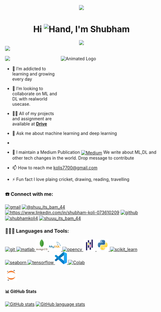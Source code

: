 <h1 align="center">
 <img src="https://hellomlai2017.github.io/image/top.jpg" />
</h1>
<h1 align="center">Hi <img src='https://user-images.githubusercontent.com/1303154/88677602-1635ba80-d120-11ea-84d8-d263ba5fc3c0.gif' width='20px' alt='Hand'>, I'm Shubham</h1>
<div align='center'>
<img src='https://readme-typing-svg.herokuapp.com?font=ubuntu&color=16A085&center=true&lines=Machine+Learning+Engineer;Enthusiastic+Programmer;Open+Source+Contributor;Learn+%26+Code+for+Everyone'/>
</div>

<a href="https://github.com/antonkomarev/github-profile-views-counter">
    <img src="https://komarev.com/ghpvc/?username=MrBam44&style=for-the-badge">
</a>

[Ÿ HŸPE]: https://yhype.me
[GitHub Profile Views Counter]: https://github.com/MrBam44/github-profile-views-counter

![](https://hit.yhype.me/github/profile?user_id=1849174)
<img  align="right" src="https://c.tenor.com/2uyENRmiUt0AAAAC/coding.gif" alt="Animated Logo" height="240" width="320" >


- 🌱 I’m addicted to learning and growing every day

- 👯 I’m looking to collaborate on ML and DL with realworld usecase.

- 👨‍💻 All of my projects and assignment are available at [**Drive**](https://drive.google.com/drive/folders/1BXlT8voQFc5nMf2hvoBEjvIg0nnMR97d)

- 💬 Ask me about machine learning and deep learning
- <p align="center">
- 💬 I maintain a Medium Publication  <a href="https://medium.com/@MrBam44
"><img align="center" src="http://img.shields.io/badge/-@MrBam44-_? label=Medium&style=social&logo=medium" alt="Medium"></a>  We write about ML,DL and other tech changes in the world. Drop message to contribute

</p>

- 📫 How to reach me kolis7700@gmail.com

- ⚡ Fun fact I love plaing cricket, drawing, reading, travelling

<h3 align="left"> ☎️ Connect with me:</h3>
<p align="left">
 <a href = "mailto:kolis7700@gmail.com"><img align="center" src='https://img.icons8.com/color/48/000000/gmail.png' alt='gmail' height='30' ></a>
<a href="https://twitter.com/@shuu_its_bam_44" target="blank"><img align="center" src="https://raw.githubusercontent.com/rahuldkjain/github-profile-readme-generator/master/src/images/icons/Social/twitter.svg" alt="@shuu_its_bam_44" height="30" width="40" /></a>
<a href="https://www.linkedin.com/in/shubham-koli-073610209/" target="blank"><img align="center" src="https://raw.githubusercontent.com/rahuldkjain/github-profile-readme-generator/master/src/images/icons/Social/linked-in-alt.svg" alt="https://www.linkedin.com/in/shubham-koli-073610209" height="30" width="40" /></a>
 <a href = https://github.com/MrBam44><img align="center" src='https://img.icons8.com/color/2x/github--v1.png' alt='github' height='40'></a>
<a href="https://kaggle.com/shubhamkoli4" target="blank"><img align="center" src="https://raw.githubusercontent.com/rahuldkjain/github-profile-readme-generator/master/src/images/icons/Social/kaggle.svg" alt="shubhamkoli4" height="30" width="40" /></a>
<a href="https://instagram.com/shuuu_its_bam_44" target="blank"><img align="center" src="https://raw.githubusercontent.com/rahuldkjain/github-profile-readme-generator/master/src/images/icons/Social/instagram.svg" alt="shuuu_its_bam_44" height="30" width="40" /></a>
</p>

<h3 align="left">  👨🏻‍💻 Languages and Tools:</h3>

<p align="left"> <a href="https://git-scm.com/"> <img src="https://www.vectorlogo.zone/logos/git-scm/git-scm-icon.svg" alt="git" width="40" height="40"/> </a> <a href="https://www.mathworks.com/" target="_blank" rel="noreferrer"> <img src="https://upload.wikimedia.org/wikipedia/commons/2/21/Matlab_Logo.png" alt="matlab" width="40" height="40"/> </a> <a href="https://www.mongodb.com/" target="_blank" rel="noreferrer"> <img src="https://raw.githubusercontent.com/devicons/devicon/master/icons/mongodb/mongodb-original-wordmark.svg" alt="mongodb" width="40" height="40"/> </a> <a href="https://www.mysql.com/" target="_blank" rel="noreferrer"> <img src="https://raw.githubusercontent.com/devicons/devicon/master/icons/mysql/mysql-original-wordmark.svg" alt="mysql" width="40" height="40"/> </a> <a href="https://opencv.org/" target="_blank" rel="noreferrer"> <img src="https://www.vectorlogo.zone/logos/opencv/opencv-icon.svg" alt="opencv" width="40" height="40"/> </a> <a href="https://pandas.pydata.org/" target="_blank" rel="noreferrer"> <img src="https://raw.githubusercontent.com/devicons/devicon/2ae2a900d2f041da66e950e4d48052658d850630/icons/pandas/pandas-original.svg" alt="pandas" width="40" height="40"/> </a> <a href="https://www.python.org" target="_blank" rel="noreferrer"> <img src="https://raw.githubusercontent.com/devicons/devicon/master/icons/python/python-original.svg" alt="python" width="40" height="40"/> </a> <a href="https://scikit-learn.org/" target="_blank" rel="noreferrer"> <img src="https://upload.wikimedia.org/wikipedia/commons/0/05/Scikit_learn_logo_small.svg" alt="scikit_learn" width="40" height="40"/> </a> <a href="https://seaborn.pydata.org/" target="_blank" rel="noreferrer"> <img src="https://seaborn.pydata.org/_images/logo-mark-lightbg.svg" alt="seaborn" width="40" height="40"/> </a> <a href="https://www.tensorflow.org" target="_blank" rel="noreferrer"> <img src="https://www.vectorlogo.zone/logos/tensorflow/tensorflow-icon.svg" alt="tensorflow" width="40" height="40"/> </a>
<a href="https://code.visualstudio.com/">
  <img src="https://raw.githubusercontent.com/github/explore/80688e429a7d4ef2fca1e82350fe8e3517d3494d/topics/visual-studio-code/visual-studio-code.png" alt="Visual Studio Code" width="40" height="40" />
</a>
 
 <a href="https://colab.research.google.com/?utm_source=scs-index/">
  <img src="https://colab.research.google.com/img/colab_favicon_256px.png" alt="Colab" width="45" height="45" />
</a>
 
 <a href="https://www.jupyter.org/"> <img src="https://raw.githubusercontent.com/github/explore/80688e429a7d4ef2fca1e82350fe8e3517d3494d/topics/jupyter-notebook/jupyter-notebook.png" alt="Jupyter Notebook"  width="40" height="40" /> </a>
</p>

#### 📊 GitHub Stats
[![GitHub stats](https://github-readme-stats.vercel.app/api?username=MrBam44&hide=stars&hide_title=true&include_all_commits=true&show_icons=true&count_private=true&theme=default)](https://github.com/MrBam44/github-readme-stats)
[![GitHub language stats](https://github-readme-stats.vercel.app/api/top-langs/?username=MrBam44&layout=compact&langs_count=4&theme=default)](https://github.com/MrBam44/github-readme-stats)

